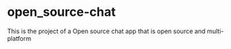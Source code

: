 # open_source-chat
This is the project of a Open source chat app that is open source and multi-platform
